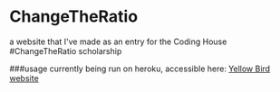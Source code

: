 # ChangeTheRatio
a website that I've made as an entry for the Coding House #ChangeTheRatio scholarship

###usage
currently being run on heroku, accessible here:
[Yellow Bird website](http://yellow-bird.herokuapp.com/welcome)
